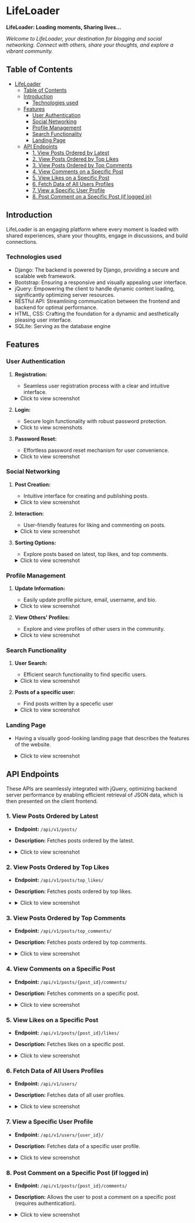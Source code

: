 # LifeLoader

**LifeLoader: Loading moments, Sharing lives...**

  *Welcome to LifeLoader, your destination for blogging and social networking. Connect with others, share your thoughts, and explore a vibrant community.*

## Table of Contents

- [LifeLoader](#lifeloader)
  - [Table of Contents](#table-of-contents)
  - [Introduction](#introduction)
    - [Technologies used](#technologies-used)
  - [Features](#features)
    - [User Authentication](#user-authentication)
    - [Social Networking](#social-networking)
    - [Profile Management](#profile-management)
    - [Search Functionality](#search-functionality)
    - [Landing Page](#landing-page)
  - [API Endpoints](#api-endpoints)
    - [1. View Posts Ordered by Latest](#1-view-posts-ordered-by-latest)
    - [2. View Posts Ordered by Top Likes](#2-view-posts-ordered-by-top-likes)
    - [3. View Posts Ordered by Top Comments](#3-view-posts-ordered-by-top-comments)
    - [4. View Comments on a Specific Post](#4-view-comments-on-a-specific-post)
    - [5. View Likes on a Specific Post](#5-view-likes-on-a-specific-post)
    - [6. Fetch Data of All Users Profiles](#6-fetch-data-of-all-users-profiles)
    - [7. View a Specific User Profile](#7-view-a-specific-user-profile)
    - [8. Post Comment on a Specific Post (if logged in)](#8-post-comment-on-a-specific-post-if-logged-in)

## Introduction

LifeLoader is an engaging platform where every moment is loaded with shared experiences, share your thoughts, engage in discussions, and build connections.

### Technologies used

- Django: The backend is powered by Django, providing a secure and scalable web framework.
- Bootstrap: Ensuring a responsive and visually appealing user interface.
- jQuery: Empowering the client to handle dynamic content loading, significantly optimizing server resources.
- RESTful API: Streamlining communication between the frontend and backend for optimal performance.
- HTML, CSS: Crafting the foundation for a dynamic and aesthetically pleasing user interface.
- SQLite: Serving as the database engine

## Features

### User Authentication

1. **Registration:**
   - Seamless user registration process with a clear and intuitive interface.
   <details>
     <summary>Click to view screenshot</summary>
    
     *Registering process.*
     ![User Registration Screenshot](images/register_1.png).
    <summary>Click to view screenshot</summary>
 
     *Account created successfully*
     ![User Registration Screenshot](images/register_2.png)
   </details>

2. **Login:**
   - Secure login functionality with robust password protection.
   <details>
     <summary>Click to view screenshots</summary>

     *Entering username and password.*
     ![Login Page Screenshot](images/login_1.png)

     *User successfully logged in, showing the dashboard.*
     ![Dashboard Screenshot](images/login_2.png)
   </details>

3. **Password Reset:**
   - Effortless password reset mechanism for user convenience.
   <details>
     <summary>Click to view screenshot</summary>

     *Request password reset.*
     ![Password Reset Screenshot](images/reset_1.png)

     *Email for creating new password has been sent*
     ![Password Reset Screenshot](images/reset_2.png)
     
     *Create new password.*
     ![Password Reset Screenshot](images/reset_3.png)
   </details>

### Social Networking

1. **Post Creation:**
   - Intuitive interface for creating and publishing posts.
   <details>
     <summary>Click to view screenshot</summary>
    
     *Write Post*
     ![Post Creation Screenshot](images/post_1.png)

     *Published successfully*
     ![Post Creation Screenshot](images/post_2.png)
   </details>

2. **Interaction:**
   - User-friendly features for liking and commenting on posts.
   <details>
     <summary>Click to view screenshot</summary>
     
     *Writing a comment*
     ![Post Interaction Screenshot](images/comment.png)

     *Liking a post*
     ![Post Interaction Screenshot](images/like.png)
   </details>

3. **Sorting Options:**
   - Explore posts based on latest, top likes, and top comments.
   <details>
     <summary>Click to view screenshot</summary>
     
     *Latest*
     ![Sorting Options Screenshot](images/order_1.png)

     *Top Comments*
     ![Sorting Options Screenshot](images/order_2.png)
     
     *Top Likes*
     ![Sorting Options Screenshot](images/order_3.png)
   </details>


### Profile Management

1. **Update Information:**
   - Easily update profile picture, email, username, and bio.
   <details>
     <summary>Click to view screenshot</summary>

     *The profile before any changes*
     ![Update Information Screenshot](images/profile_1.png)

     *Making Edits*
     ![Update Information Screenshot](images/profile_2.png)
     
     *Profile updated successfully*
     ![Update Information Screenshot](images/profile_3.png)

   </details>

2. **View Others' Profiles:**
   - Explore and view profiles of other users in the community.
   <details>
     <summary>Click to view screenshot</summary>
     
     ![View Others' Profiles Screenshot](images/view_1.png)
   </details>

### Search Functionality

1. **User Search:**
   - Efficient search functionality to find specific users.
   <details>
     <summary>Click to view screenshot</summary>
     
     ![User Search Screenshot](images/search_1.png)
   </details>

2. **Posts of a specific user:**
   - Find posts written by a specefic user
   <details>
     <summary>Click to view screenshot</summary>
     
     ![Post Search Screenshot](images/search_2.png)
   </details>

### Landing Page

- Having a visually good-looking landing page that describes the features of the website.
    <details>
     <summary>Click to view screenshot</summary>
     
     ![Landing Page Screenshot](images/landing.png)
    </details>

## API Endpoints

These APIs are seamlessly integrated with jQuery, optimizing backend server performance by enabling efficient retrieval of JSON data, which is then presented on the client frontend.

### 1. View Posts Ordered by Latest

- **Endpoint:** `/api/v1/posts/`
- **Description:** Fetches posts ordered by the latest.
- <details>
  <summary>Click to view screenshot</summary>

  ![View Latest Posts Screenshot](images/api_1.png)
</details>


### 2. View Posts Ordered by Top Likes

- **Endpoint:** `/api/v1/posts/top_likes/`
- **Description:** Fetches posts ordered by top likes.
- <details>
  <summary>Click to view screenshot</summary>

  ![View Top Likes Screenshot](images/api_2.png)
</details>

### 3. View Posts Ordered by Top Comments

- **Endpoint:** `/api/v1/posts/top_comments/`
- **Description:** Fetches posts ordered by top comments.
- <details>
  <summary>Click to view screenshot</summary>

  ![View Top Comments Screenshot](images/api_3.png)
</details>

### 4. View Comments on a Specific Post

- **Endpoint:** `/api/v1/posts/{post_id}/comments/`
- **Description:** Fetches comments on a specific post.
- <details>
  <summary>Click to view screenshot</summary>

  ![View Comments on Post Screenshot](images/api_7.png)
</details>

### 5. View Likes on a Specific Post

- **Endpoint:** `/api/v1/posts/{post_id}/likes/`
- **Description:** Fetches likes on a specific post.
- <details>
  <summary>Click to view screenshot</summary>

  ![View Likes on Post Screenshot](images/api_6.png)
</details>

### 6. Fetch Data of All Users Profiles

- **Endpoint:** `/api/v1/users/`
- **Description:** Fetches data of all user profiles.
- <details>
  <summary>Click to view screenshot</summary>

  ![Fetch User Profiles Screenshot](images/api_4.png)
</details>

### 7. View a Specific User Profile

- **Endpoint:** `/api/v1/users/{user_id}/`
- **Description:** Fetches data of a specific user profile.
- <details>
  <summary>Click to view screenshot</summary>

  ![View User Profile Screenshot](images/api_5.png)
</details>

### 8. Post Comment on a Specific Post (if logged in)

- **Endpoint:** `/api/v1/posts/{post_id}/comments/`
- **Description:** Allows the user to post a comment on a specific post (requires authentication).
- <details>
  <summary>Click to view screenshot</summary>

  *Adding a comment*
  ![Post Comment on Post Screenshot](images/api_8.png)

  *Added successfully*
    ![Post Comment on Post Screenshot](images/api_9.png)
</details>

